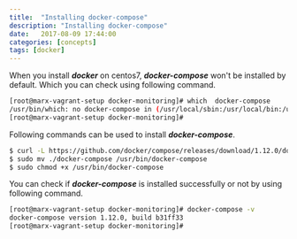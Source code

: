 ```yaml
---
title:  "Installing docker-compose"
description: "Installing docker-compose"
date:   2017-08-09 17:44:00
categories: [concepts]
tags: [docker]
---
```


When you install ***docker*** on centos7, ***docker-compose*** won't be installed by default. Which you can check
using following command.

```sh
[root@marx-vagrant-setup docker-monitoring]# which  docker-compose
/usr/bin/which: no docker-compose in (/usr/local/sbin:/usr/local/bin:/usr/sbin:/usr/bin:/root/bin)
[root@marx-vagrant-setup docker-monitoring]#

```

Following commands can be used to install ***docker-compose***.

``` sh
$ curl -L https://github.com/docker/compose/releases/download/1.12.0/docker-compose-`uname -s`-`uname -m` > ./docker-compose
$ sudo mv ./docker-compose /usr/bin/docker-compose
$ sudo chmod +x /usr/bin/docker-compose
```


You can check if ***docker-compose*** is installed successfully or not by using following command.

```sh
[root@marx-vagrant-setup docker-monitoring]# docker-compose -v
docker-compose version 1.12.0, build b31ff33
[root@marx-vagrant-setup docker-monitoring]#

```
